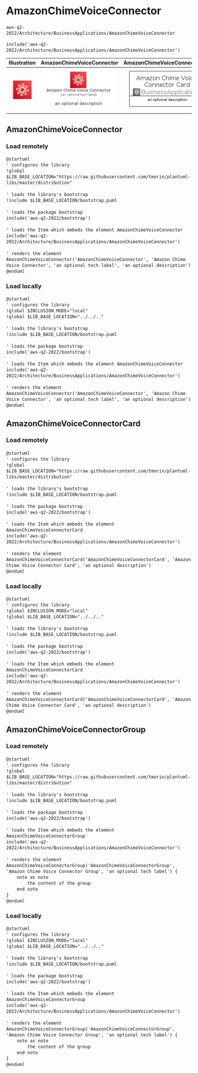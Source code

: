 # AmazonChimeVoiceConnector


```text
aws-q2-2022/Architecture/BusinessApplications/AmazonChimeVoiceConnector
```

```text
include('aws-q2-2022/Architecture/BusinessApplications/AmazonChimeVoiceConnector')
```



| Illustration | AmazonChimeVoiceConnector | AmazonChimeVoiceConnectorCard | AmazonChimeVoiceConnectorGroup |
| :---: | :---: | :---: | :---: |
| ![illustration for Illustration](../../../aws-q2-2022/Architecture/BusinessApplications/AmazonChimeVoiceConnector.png) | ![illustration for AmazonChimeVoiceConnector](../../../aws-q2-2022/Architecture/BusinessApplications/AmazonChimeVoiceConnector.Local.png) | ![illustration for AmazonChimeVoiceConnectorCard](../../../aws-q2-2022/Architecture/BusinessApplications/AmazonChimeVoiceConnectorCard.Local.png) | ![illustration for AmazonChimeVoiceConnectorGroup](../../../aws-q2-2022/Architecture/BusinessApplications/AmazonChimeVoiceConnectorGroup.Local.png) |




## AmazonChimeVoiceConnector

### Load remotely
```plantuml
@startuml
' configures the library
!global $LIB_BASE_LOCATION="https://raw.githubusercontent.com/tmorin/plantuml-libs/master/distribution"

' loads the library's bootstrap
!include $LIB_BASE_LOCATION/bootstrap.puml

' loads the package bootstrap
include('aws-q2-2022/bootstrap')

' loads the Item which embeds the element AmazonChimeVoiceConnector
include('aws-q2-2022/Architecture/BusinessApplications/AmazonChimeVoiceConnector')

' renders the element
AmazonChimeVoiceConnector('AmazonChimeVoiceConnector', 'Amazon Chime Voice Connector', 'an optional tech label', 'an optional description')
@enduml
```

### Load locally
```plantuml
@startuml
' configures the library
!global $INCLUSION_MODE="local"
!global $LIB_BASE_LOCATION="../../.."

' loads the library's bootstrap
!include $LIB_BASE_LOCATION/bootstrap.puml

' loads the package bootstrap
include('aws-q2-2022/bootstrap')

' loads the Item which embeds the element AmazonChimeVoiceConnector
include('aws-q2-2022/Architecture/BusinessApplications/AmazonChimeVoiceConnector')

' renders the element
AmazonChimeVoiceConnector('AmazonChimeVoiceConnector', 'Amazon Chime Voice Connector', 'an optional tech label', 'an optional description')
@enduml
```

## AmazonChimeVoiceConnectorCard

### Load remotely
```plantuml
@startuml
' configures the library
!global $LIB_BASE_LOCATION="https://raw.githubusercontent.com/tmorin/plantuml-libs/master/distribution"

' loads the library's bootstrap
!include $LIB_BASE_LOCATION/bootstrap.puml

' loads the package bootstrap
include('aws-q2-2022/bootstrap')

' loads the Item which embeds the element AmazonChimeVoiceConnectorCard
include('aws-q2-2022/Architecture/BusinessApplications/AmazonChimeVoiceConnector')

' renders the element
AmazonChimeVoiceConnectorCard('AmazonChimeVoiceConnectorCard', 'Amazon Chime Voice Connector Card', 'an optional description')
@enduml
```

### Load locally
```plantuml
@startuml
' configures the library
!global $INCLUSION_MODE="local"
!global $LIB_BASE_LOCATION="../../.."

' loads the library's bootstrap
!include $LIB_BASE_LOCATION/bootstrap.puml

' loads the package bootstrap
include('aws-q2-2022/bootstrap')

' loads the Item which embeds the element AmazonChimeVoiceConnectorCard
include('aws-q2-2022/Architecture/BusinessApplications/AmazonChimeVoiceConnector')

' renders the element
AmazonChimeVoiceConnectorCard('AmazonChimeVoiceConnectorCard', 'Amazon Chime Voice Connector Card', 'an optional description')
@enduml
```

## AmazonChimeVoiceConnectorGroup

### Load remotely
```plantuml
@startuml
' configures the library
!global $LIB_BASE_LOCATION="https://raw.githubusercontent.com/tmorin/plantuml-libs/master/distribution"

' loads the library's bootstrap
!include $LIB_BASE_LOCATION/bootstrap.puml

' loads the package bootstrap
include('aws-q2-2022/bootstrap')

' loads the Item which embeds the element AmazonChimeVoiceConnectorGroup
include('aws-q2-2022/Architecture/BusinessApplications/AmazonChimeVoiceConnector')

' renders the element
AmazonChimeVoiceConnectorGroup('AmazonChimeVoiceConnectorGroup', 'Amazon Chime Voice Connector Group', 'an optional tech label') {
    note as note
        the content of the group
    end note
}
@enduml
```

### Load locally
```plantuml
@startuml
' configures the library
!global $INCLUSION_MODE="local"
!global $LIB_BASE_LOCATION="../../.."

' loads the library's bootstrap
!include $LIB_BASE_LOCATION/bootstrap.puml

' loads the package bootstrap
include('aws-q2-2022/bootstrap')

' loads the Item which embeds the element AmazonChimeVoiceConnectorGroup
include('aws-q2-2022/Architecture/BusinessApplications/AmazonChimeVoiceConnector')

' renders the element
AmazonChimeVoiceConnectorGroup('AmazonChimeVoiceConnectorGroup', 'Amazon Chime Voice Connector Group', 'an optional tech label') {
    note as note
        the content of the group
    end note
}
@enduml
```

